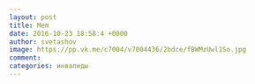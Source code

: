 ```yaml
--- 
layout: post 
title: Mem 
date: 2016-10-23 18:58:4 +0000 
author: svetashov 
image: https://pp.vk.me/c7004/v7004436/2bdce/fBWMzUwl1So.jpg
comment: 
categories: инвалиды
---
```

